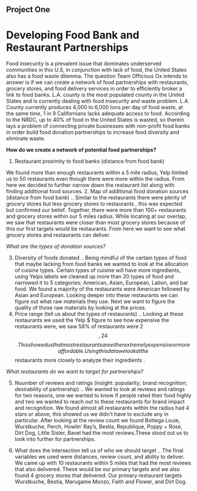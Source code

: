 ## Project One

# Developing Food Bank and Restaurant Partnerships

Food insecurity is a prevalent issue that dominates underserved communities in this U.S, in conjunction with lack of food, the United States also has a food waste dilemma. The question Team Officious Ox intends to answer is if we can create a network of food partnerships with restaurants, grocery stores, and food delivery services in order to efficiently broker a link to food banks. L.A. county is the most populated county in the United States  and is currently dealing with food insecurity and waste problem. L.A. County currently produces 4,000 to 6,000 tons per day of food waste, at the same time, 1 in 9 Californians lacks adequate access to food. According to the NRDC, up to 40% of food in the United States is wasted, so therein lays a problem of connecting private businesses with non-profit food banks in order build food donation partnerships to increase food diversity and eliminate waste.
	
**How do we create a network of potential food partnerships?**
1. Restaurant proximity to food banks (distance from food bank)
<style> .indented { padding-left: 50pt; padding-right: 50pt; } </style>

 We found more than enough restaurants within a 5 mile radius, Yelp limited us to 50 restaurants even though there were more within the radius. From here we decided to further narrow down the restaurant list along with finding  additional food sources.
2. Map of additional food donation sources (distance from food bank)
.. Similar to the restaurants there were plenty of grocery stores but less grocery stores to restaurants , this was expected but confirmed our belief. Together, there were more than 100+ restaurants and grocery stores within our 5 miles radius. While locating at our overlap, we saw that restaurants were closer than most grocery stores because of this our first targets would be restaurants. From here we want to see what grocery stores and restaurants can deliver. 
	

*What are the types of donation sources?*

3. Diversity of foods donated
.. Being mindful of the certain types of food that maybe lacking from food banks we wanted to look at the allocation of cuisine types. Certain types of cuisine will have more ingredients, using Yelps labels we cleaned up more than 20 types of food and narrowed it to 5 categories;  American, Asian, European, Lation, and bar food. We found a majority of the restaurants were American followed by Asian and European. Looking deeper into these restaurants we can figure out what raw materials they use. Next we want to figure the quality of those raw materials by looking at the prices. 
4. Price range (tell us about the types of restaurants)
.. Looking at these restaurants we used the Yelp $ figure to see how expensive the restaurants were, we saw 58% of restaurants were 2 $$, 24% of restaurants were unlabeled, and 12% were $$$$. This showed us that most restaurants are either extremely expensive or more affordable. Using this data we look at the $$ restaurants more closely to analyze their ingredients . 


*What restaurants do we want to target for partnerships?* 

5. Nuumber of reviews and ratings (insight: popularity; brand recognition; desirability of partnership)
.. We wanted to look at reviews and ratings for two reasons, one we wanted to know if people rated their food highly and two we wanted to reach out to these restaurants for brand impact and recognition. We found almost all restaurants within the radius had 4 stars or above, this showed us we didn't have to exclude any in particular. After looking at the review count  we found Bottega Louie, Wurstkuche, Perch, Howlin’ Ray’s, Bestia, Republique, Poppy + Rose, Dirt Dog, Little Sister, Bavel had the most reviews.These stood out us to look into further for partnerships. 

6. What does the intersection tell us of who we should target 
.. The final variables we used were distances, review count, and ability to deliver. We came up with 10 restaurants within 5 miles that had the most reviews that also delivered. These would be our primary targets and we also found 4 grocery stores that delivered. Our primary restaurant targets Wurstkuche, Bestia, Marugame Monzo, Faith and Flower, and Dirt Dog.
